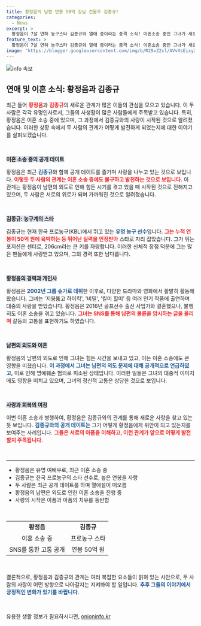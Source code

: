 ```yaml
---
title: 황정음의 남편 연봉 50억 강남 건물주 김종규!
categories:
  - News
excerpt: >
  황정음이 7살 연하 농구스타 김종규와 열애 중이라는 충격 소식! 이혼소송 중인 그녀가 새로운 사랑을 찾으며 공개 데이트를 즐기고 있다. 이전의 아픈 과거를 딛고, 두 사람의 사랑은 어디로 향할지 궁금하다!
feature_text: >
  황정음이 7살 연하 농구스타 김종규와 열애 중이라는 충격 소식! 이혼소송 중인 그녀가 새로운 사랑을 찾으며 공개 데이트를 즐기고 있다. 이전의 아픈 과거를 딛고, 두 사람의 사랑은 어디로 향할지 궁금하다!
image: 'https://blogger.googleusercontent.com/img/b/R29vZ2xl/AVvXsEixyZcFfHzMRdzZMjFBmAUKJYCLCGyLL1o632UiGVXcaFdKo_bkvkuCioo0uUKlGfBVcT3P84aROyZIXSBEx3Aw5nCQ3pTgDom1WDC4m8eifvWiAmWEEVb4x6G_l8C0QH225ldMjyaFvpxGEBGNO37VmDTDMHGhJPq73UglMfDca1-0aw/s1600/blogspot.png'
---
```


<p><img src="https://blogger.googleusercontent.com/img/b/R29vZ2xl/AVvXsEixyZcFfHzMRdzZMjFBmAUKJYCLCGyLL1o632UiGVXcaFdKo_bkvkuCioo0uUKlGfBVcT3P84aROyZIXSBEx3Aw5nCQ3pTgDom1WDC4m8eifvWiAmWEEVb4x6G_l8C0QH225ldMjyaFvpxGEBGNO37VmDTDMHGhJPq73UglMfDca1-0aw/s1600/blogspot.png" alt="info 속보" /></p>

<h2 data-ke-size="size26">연애 및 이혼 소식: 황정음과 김종규</h2>

<p data-ke-size="size16">최근 들어 <b><span style="color: #ee2323;">황정음</span></b>과 <b><span style="color: #ee2323;">김종규</span></b>의 새로운 관계가 많은 이들의 관심을 모으고 있습니다. 이 두 사람은 각각 유명인사로서, 그들의 사생활이 많은 사람들에게 주목받고 있습니다. 특히, 황정음은 이혼 소송 중에 있으며, 그 과정에서 김종규와의 사랑이 시작된 것으로 알려졌습니다. 이러한 상황 속에서 두 사람의 관계가 어떻게 발전하게 되었는지에 대한 이야기를 살펴보겠습니다.</p>

<p data-ke-size="size16">&nbsp;</p>

<p><b><span style="background-color: #21538527;">이혼 소송 중의 공개 데이트</span></b></p>

<p data-ke-size="size16">황정음은 최근 <b><span style="color: #1a5490;">김종규</span></b>와 함께 공개 데이트를 즐기며 사랑을 나누고 있는 것으로 보입니다. <b><span style="color: #ee2323;">이렇듯 두 사람의 관계는 이혼 소송 중에도 불구하고 발전하는 것으로 보입니다.</span></b> 이 관계는 황정음이 남편의 외도로 인해 힘든 시기를 겪고 있을 때 시작된 것으로 전해지고 있으며, 두 사람은 서로의 위로가 되며 가까워진 것으로 알려졌습니다.</p>

<p data-ke-size="size16">&nbsp;</p>

<p><b><span style="background-color: #21538527;">김종규: 농구계의 스타</span></b></p>

<p data-ke-size="size16">김종규는 현재 한국 프로농구(KBL)에서 뛰고 있는 <b><span style="color: #1a5490;">유명 농구 선수</span></b>입니다. <b><span style="color: #ee2323;">그는 누적 연봉이 50억 원에 육박하는 등 뛰어난 실력을 인정받아</span></b> 스타로 자리 잡았습니다. 그가 뛰는 포지션은 센터로, 206cm라는 큰 키를 자랑합니다. 이러한 신체적 장점 덕분에 그는 많은 팬들에게 사랑받고 있으며, 그의 경력 또한 남다릅니다.</p>

<p data-ke-size="size16">&nbsp;</p>

<p><b><span style="background-color: #21538527;">황정음의 경력과 개인사</span></b></p>

<p data-ke-size="size16">황정음은 <b><span style="color: #1a5490;">2002년 그룹 슈가로 데뷔</span></b>한 이후로, 다양한 드라마와 영화에서 활발히 활동해왔습니다. 그녀는 '지붕뚫고 하이킥', '비밀', '킬미 힐미' 등 여러 인기 작품에 출연하며 대중의 사랑을 받았습니다. 황정음은 2016년 골프선수 출신 사업가와 결혼했으나, 불행히도 이혼 소송을 겪고 있습니다. <b><span style="color: #ee2323;">그녀는 SNS를 통해 남편의 불륜을 암시하는 글을 올리며</span></b> 갈등의 고통을 표현하기도 하였습니다.</p>

<p data-ke-size="size16">&nbsp;</p>

<p><b><span style="background-color: #21538527;">남편의 외도와 이혼</span></b></p>

<p data-ke-size="size16">황정음의 남편의 외도로 인해 그녀는 힘든 시간을 보내고 있고, 이는 이혼 소송에도 큰 영향을 미쳤습니다. <b><span style="color: #1a5490;">이 과정에서 그녀는 남편의 외도 문제에 대해 공개적으로 언급하였고,</span></b> 이로 인해 명예훼손 혐의로 피소된 상태입니다. 이러한 일들은 그녀의 대중적 이미지에도 영향을 미치고 있으며, 그녀의 정신적 고통은 상당한 것으로 보입니다.</p>

<p data-ke-size="size16">&nbsp;</p>

<p><b><span style="background-color: #21538527;">사랑과 회복의 여정</span></b></p>

<p data-ke-size="size16">이번 이혼 소송과 병행하여, 황정음은 김종규와의 관계를 통해 새로운 사랑을 찾고 있는 듯 보입니다. <b><span style="color: #1a5490;">김종규와의 공개 데이트는</span></b> 그가 어떻게 황정음에게 위안이 되고 있는지를 보여주는 사례입니다. <b><span style="color: #ee2323;">그들은 서로의 아픔을 이해하고, 이런 관계가 앞으로 어떻게 발전할지 주목됩니다.</span></b></p>

<p data-ke-size="size16">&nbsp;</p>

<hr />

<ul>
  <li>황정음은 유명 여배우로, 최근 이혼 소송 중</li>
  <li>김종규는 한국 프로농구의 스타 선수로, 높은 연봉을 자랑</li>
  <li>두 사람은 최근 공개 데이트를 하며 열애설이 떠오름</li>
  <li>황정음의 남편은 외도로 인한 이혼 소송을 진행 중</li>
  <li>사랑의 시작은 아픔과 아픔의 치유를 동반함</li>
</ul>

<p data-ke-size="size16">&nbsp;</p>

<table style="width: 100%;">
  <tr>
    <td style="text-align: center; height: 17px;"><b>황정음</b></td>
    <td style="text-align: center; height: 17px;"><b>김종규</b></td>
  </tr>
  <tr>
    <td style="text-align: center; height: 17px;">이혼 소송 중</td>
    <td style="text-align: center; height: 17px;">프로농구 스타</td>
  </tr>
  <tr>
    <td style="text-align: center; height: 17px;">SNS를 통한 고통 공개</td>
    <td style="text-align: center; height: 17px;">연봉 50억 원</td>
  </tr>
</table>

<p data-ke-size="size16">&nbsp;</p>

<p data-ke-size="size16">결론적으로, 황정음과 김종규의 관계는 여러 복잡한 요소들이 얽혀 있는 사안으로, 두 사람의 사랑이 어떤 방향으로 나아갈지는 지켜봐야 할 일입니다. <b><span style="color: #1a5490;">추후 그들의 이야기에서 긍정적인 변화가 있기를 바랍니다.</span></b></p> 

<p data-ke-size="size16">&nbsp;</p>
유용한 생활 정보가 필요하시다면, <a href="https://onioninfo.kr" rel="dofollow">onioninfo.kr</a>


